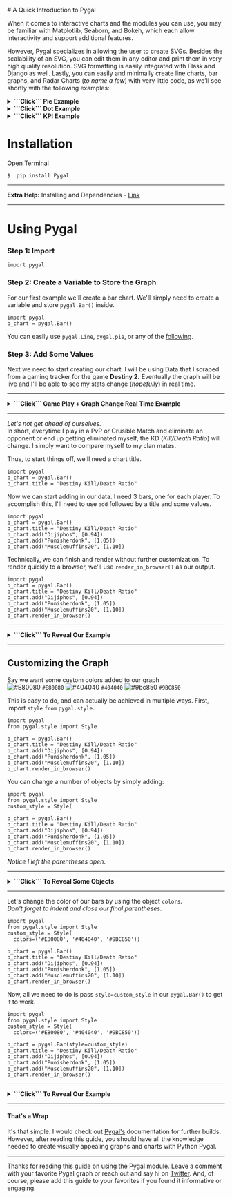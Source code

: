 <br>
# A Quick Introduction to Pygal

When it comes to interactive charts and the modules you can use, you may be familiar with Matplotlib, Seaborn, and Bokeh, which each allow interactivity and support additional features. 

However, Pygal specializes in allowing the user to create SVGs. Besides the scalability of an SVG, you can edit them in any editor and print them in very high quality resolution. SVG formatting is easily integrated with Flask and Django as well. Lastly, you can easily and minimally create line charts, bar graphs, and Radar Charts (_to name a few_) with very little code, as we'll see shortly with the following examples:

<details>
<summary><b>```Click``` Pie Example</b></summary>
<br>



![description](https://raw.githubusercontent.com/pluralsight/guides/master/images/fb8f5685-d93f-4876-ace5-80e69d81a402.gif)


</details>

<details>
<summary><b>```Click```  Dot Example</b></summary>
<br>



![description](https://raw.githubusercontent.com/pluralsight/guides/master/images/ee93583e-d848-451b-b23c-94b927e13caf.gif)

</details>

<details>
<summary><b>```Click``` KPI Example</b></summary>
<br>




![description](https://raw.githubusercontent.com/pluralsight/guides/master/images/567bc7bb-b0a0-4047-9654-59c91e868144.gif)


</details>


# Installation

Open Terminal
```
$  pip install Pygal
```
---
<b>Extra Help:</b>  Installing and Dependencies  - [Link](http://www.pygal.org/en/stable/installing.html)

---

# Using Pygal

### Step 1:  Import

```
import pygal
```

### Step 2: Create a Variable to Store the Graph

For our first example we'll create a bar chart.  We'll simply need to create a variable and store ```pygal.Bar()``` inside.

```
import pygal
b_chart = pygal.Bar()
```
You can easily use ```pygal.Line```, ```pygal.pie```, or any of the [following](http://www.pygal.org/en/stable/documentation/index.html).


### Step 3: Add Some Values

Next we need to start creating our chart.  I will be using Data that I scraped from a gaming tracker for the game <b>Destiny 2.</b>  Eventually the graph will be live and I'll be able to see my stats change (_hopefully_) in real time. 

---

<details>
<summary><b>```Click``` Game Play + Graph Change Real Time Example</b></summary>
<br>
![description](https://raw.githubusercontent.com/pluralsight/guides/master/images/1ea09d8f-05e0-4814-9255-8ef430d34200.gif)
</details>

---

<i>Let's not get ahead of ourselves.</i> <br>In short, everytime I play in a PvP or Crusible Match and eliminate an opponent or end up getting eliminated myself, the KD (_Kill/Death Ratio_) will change.  I simply want to compare myself to my clan mates.

Thus, to start things off, we'll need a chart title.

```
import pygal
b_chart = pygal.Bar()
b_chart.title = "Destiny Kill/Death Ratio"
```
Now we can start adding in our data. I need 3 bars, one for each player. To accomplish this, I'll need to use ```add``` followed by a title and some values.  
```
import pygal
b_chart = pygal.Bar()
b_chart.title = "Destiny Kill/Death Ratio"
b_chart.add("Dijiphos", [0.94])
b_chart.add("Punisherdonk", [1.05])
b_chart.add("Musclemuffins20", [1.10])
```

Technically, we can finish and render without further customization.  To render quickly to a browser, we'll use ```render_in_browser()``` as our output. 
```
import pygal
b_chart = pygal.Bar()
b_chart.title = "Destiny Kill/Death Ratio"
b_chart.add("Dijiphos", [0.94])
b_chart.add("Punisherdonk", [1.05])
b_chart.add("Musclemuffins20", [1.10])
b_chart.render_in_browser()
```
---
<details>
<summary><b>```Click``` To Reveal Our Example</b></summary>
<br>
![description](https://raw.githubusercontent.com/pluralsight/guides/master/images/ec4a6f0d-9cde-4785-8a76-2b819df70775.gif)
</details>

---


## Customizing the Graph
Say we want some custom colors added to our graph<br>
![#E80080](https://placehold.it/15/e80080/000000?text=+) `#E80080`
![#404040](https://placehold.it/15/404040/000000?text=+) `#404040`
![#9bc850](https://placehold.it/15/9bc850/000000?text=+) `#9BC850`

This is easy to do, and can actually be achieved in multiple ways.
First, import ```style``` ```from``` ```pygal.style```.
```
import pygal
from pygal.style import Style

b_chart = pygal.Bar()
b_chart.title = "Destiny Kill/Death Ratio"
b_chart.add("Dijiphos", [0.94])
b_chart.add("Punisherdonk", [1.05])
b_chart.add("Musclemuffins20", [1.10])
b_chart.render_in_browser()
```
You can change a number of objects by simply adding:
```
import pygal
from pygal.style import Style
custom_style = Style(

b_chart = pygal.Bar()
b_chart.title = "Destiny Kill/Death Ratio"
b_chart.add("Dijiphos", [0.94])
b_chart.add("Punisherdonk", [1.05])
b_chart.add("Musclemuffins20", [1.10])
b_chart.render_in_browser()
```
_Notice I left the parentheses open_.

---
<details>
<summary><b>```Click``` To Reveal Some Objects</b></summary>
<br>
Properties & Description<br>

```plot_background ```The color of the chart area background<br>
``` background```The color of the image background<br>
```foreground ```|The main foregrond color<br>
``` colors```The serie color list<br>
``` value_colors```The print_values color list<br>
Complete List: http://www.pygal.org/en/stable/documentation/custom_styles.html
</details>

----

Let's change the color of our bars by using the object ```colors```.<br>_Don't forget to indent and close our final parentheses._
```
import pygal
from pygal.style import Style
custom_style = Style(
  colors=('#E80080', '#404040', '#9BC850'))
  
b_chart = pygal.Bar()
b_chart.title = "Destiny Kill/Death Ratio"
b_chart.add("Dijiphos", [0.94])
b_chart.add("Punisherdonk", [1.05])
b_chart.add("Musclemuffins20", [1.10])
b_chart.render_in_browser()
```
Now, all we need to do is pass ```style=custom_style``` in our ```pygal.Bar()``` to get it to work.
```
import pygal
from pygal.style import Style
custom_style = Style(
  colors=('#E80080', '#404040', '#9BC850'))
  
b_chart = pygal.Bar(style=custom_style)
b_chart.title = "Destiny Kill/Death Ratio"
b_chart.add("Dijiphos", [0.94])
b_chart.add("Punisherdonk", [1.05])
b_chart.add("Musclemuffins20", [1.10])
b_chart.render_in_browser()
```

---
<details>
<summary><b>```Click``` To Reveal Our Example</b></summary>
<br>


![description](https://raw.githubusercontent.com/pluralsight/guides/master/images/f522dcab-e4f3-4a1e-9e94-0e318634c7ee.gif)
</details>

----
#### That's a Wrap

It's that simple.  I would check out [Pygal's](http://www.pygal.org/en/stable/installing.html) documentation for further builds.  However, after reading this guide, you should have all the knowledge needed to create visually appealing graphs and charts with Python Pygal. 
___
Thanks for reading this guide on using the Pygal module. Leave a comment with your favorite Pygal graph or reach out and say hi on [Twitter](https://twitter.com/TroyKranendonk). And, of course, please add this guide to your favorites if you found it informative or engaging.